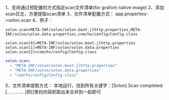 1、支持通过预配置的方式指定scan文件清单(for grallvm native image)
2、添加scan日志，方便提取scan清单
3、文件清单配置方式：
app.properties->solon.scan
4、例子：
```properties
solon.scan=META-INF/solon/solon.boot.jlhttp.properties,META-INF/solon/solon.data.properties,com/hx/config/Config.class
```
```properties
solon.scan[0]=META-INF/solon/solon.boot.jlhttp.properties
solon.scan[1]=META-INF/solon/solon.data.properties
solon.scan[2]=com/hx/config/Config.class
```
```yaml
solon.scan:
  - "META-INF/solon/solon.boot.jlhttp.properties"
  - "META-INF/solon/solon.data.properties"
  - "com/hx/config/Config.class"
```
5、文件清单提取方式： 
本地运行，找到所有关键字：[Solon] Scan completed: [... , ... ,...]把[]里的内容抓取出来合并到一起即可